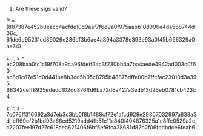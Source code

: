 1. Are these sigs valid?

P = (887387e452b8eacc4acfde10d9aaf7f6d9a0f975aabb10d006e4da568744d06c, 61de6d95231cd89026e286df3b6ae4a894a3378e393e93a0f45b666329a0ae34)

z, r, s = ec208baa0fc1c19f708a9ca96fdeff3ac3f230bb4a7ba4aede4942ad003c0f60, ac8d1c87e51d0d441be8b3dd5b05c8795b48875dffe00b7ffcfac23010d3a395, 68342ceff8935ededd102dd876ffd6ba72d6a427a3edb13d26eb0781cb423c4

z, r, s = 7c076ff316692a3d7eb3c3bb0f8b1488cf72e1afcd929e29307032997a838a3d, eff69ef2b1bd93a66ed5219add4fb51e11a840f404876325a1e8ffe0529a2c, c7207fee197d27c618aea621406f6bf5ef6fca38681d82b2f06fddbdce6feab6

